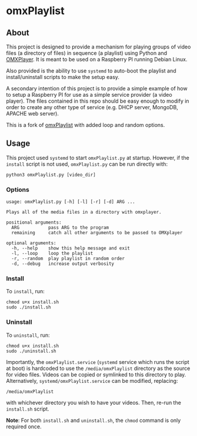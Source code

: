 # omxPlaylist
## About
This project is designed to provide a mechanism for playing groups of video files (a directory of files) in sequence (a playlist) using Python and [OMXPlayer](https://github.com/popcornmix/omxplayer). It is meant to be used on a Raspberry PI running Debian Linux.

Also provided is the ability to use `systemd` to auto-boot the playlist and install/uninstall scripts to make the setup easy.

A secondary intention of this project is to provide a simple example of how to setup a Raspberry PI for use as a simple service provider (a video player). The files contained in this repo should be easy enough to modify in order to create any other type of service (e.g. DHCP server, MongoDB, APACHE web server).

This is a fork of [omxPlaylist](https://github.com/sabjorn/omxPlaylist) with added loop and random options.

## Usage
This project used `systemd` to start `omxPlaylist.py` at startup. However, if the `install` script is not used, `omxPlaylist.py` can be run directly with:

```
python3 omxPlaylist.py [video_dir]
```

### Options

```
usage: omxPlaylist.py [-h] [-l] [-r] [-d] ARG ...

Plays all of the media files in a directory with omxplayer.

positional arguments:
  ARG           pass ARG to the program
  remaining     catch all other arguments to be passed to OMXplayer

optional arguments:
  -h, --help    show this help message and exit
  -l, --loop    loop the playlist
  -r, --random  play playlist in random order
  -d, --debug   increase output verbosity
```

### Install
To `install`, run:

```
chmod u+x install.sh
sudo ./install.sh
```

### Uninstall
To `uninstall`, run:

```
chmod u+x install.sh
sudo ./uninstall.sh
```

Importantly, the `omxPlaylist.service` (`systemd` service which runs the script at boot) is hardcoded to use the `/media/omxPlaylist` directory as the source for video files. Videos can be copied or symlinked to this directory to play. Alternatively, `systemd/omxPlaylist.service` can be modified, replacing:

```
/media/omxPlaylist
```

with whichever directory you wish to have your videos. Then, re-run the `install.sh` script.

**Note**: For both `install.sh` and `uninstall.sh`, the `chmod` command is only required once.
